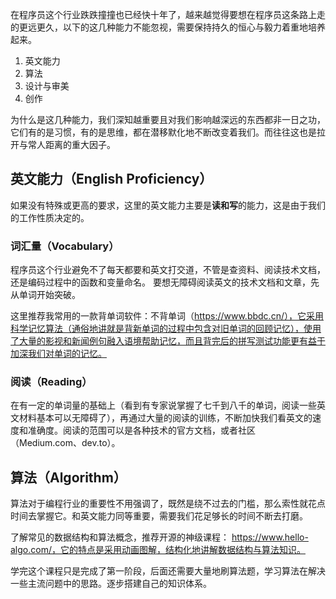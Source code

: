 在程序员这个行业跌跌撞撞也已经快十年了，越来越觉得要想在程序员这条路上走的更远更久，以下的这几种能力不能忽视，需要保持持久的恒心与毅力着重地培养起来。

*<!-- truncate -->*

1. 英文能力
2. 算法
3. 设计与审美
4. 创作

为什么是这几种能力，我们深知越重要且对我们影响越深远的东西都非一日之功，它们有的是习惯，有的是思维，都在潜移默化地不断改变着我们。而往往这也是拉开与常人距离的重大因子。

## 英文能力（English Proficiency）

如果没有特殊或更高的要求，这里的英文能力主要是**读和写**的能力，这是由于我们的工作性质决定的。

### 词汇量（Vocabulary）

程序员这个行业避免不了每天都要和英文打交道，不管是查资料、阅读技术文档，还是编码过程中的函数和变量命名。 要想无障碍阅读英文的技术文档和文章，先从单词开始突破。

这里推荐我常用的一款背单词软件：不背单词（https://www.bbdc.cn/），它采用科学记忆算法（通俗地讲就是背新单词的过程中包含对旧单词的回顾记忆），使用了大量的影视和新闻例句融入语境帮助记忆，而且背完后的拼写测试功能更有益于加深我们对单词的记忆。

### 阅读（Reading）

在有一定的单词量的基础上（看到有专家说掌握了七千到八千的单词，阅读一些英文材料基本可以无障碍了），再通过大量的阅读的训练，不断加快我们看英文的速度和准确度。阅读的范围可以是各种技术的官方文档，或者社区（Medium.com、dev.to）。

## 算法（Algorithm）

算法对于编程行业的重要性不用强调了，既然是绕不过去的门槛，那么索性就花点时间去掌握它。和英文能力同等重要，需要我们花足够长的时间不断去打磨。

了解常见的数据结构和算法概念，推荐开源的神级课程： https://www.hello-algo.com/，它的特点是采用动画图解，结构化地讲解数据结构与算法知识。

学完这个课程只是完成了第一阶段，后面还需要大量地刷算法题，学习算法在解决一些主流问题中的思路。逐步搭建自己的知识体系。